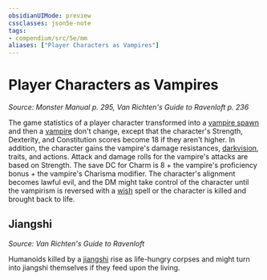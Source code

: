 ```yaml
---
obsidianUIMode: preview
cssclasses: json5e-note
tags:
- compendium/src/5e/mm
aliases: ["Player Characters as Vampires"]
---
```

# Player Characters as Vampires
*Source: Monster Manual p. 295, Van Richten's Guide to Ravenloft p. 236* 

The game statistics of a player character transformed into a [vampire spawn](vampire-spawn.md#) and then a [vampire](vampire.md#) don't change, except that the character's Strength, Dexterity, and Constitution scores become 18 if they aren't higher. In addition, the character gains the vampire's damage resistances, [darkvision](../senses.md##darkvision), traits, and actions. Attack and damage rolls for the vampire's attacks are based on Strength. The save DC for Charm is 8 + the vampire's proficiency bonus + the vampire's Charisma modifier. The character's alignment becomes lawful evil, and the DM might take control of the character until the vampirism is reversed with a [wish](../../5e-compendium/spells/wish.md#) spell or the character is killed and brought back to life.

## Jiangshi
_Source: Van Richten's Guide to Ravenloft_

Humanoids killed by a [jiangshi](jiangshi-vrgr.md#) rise as life-hungry corpses and might turn into jiangshi themselves if they feed upon the living.